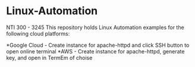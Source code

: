# Linux-Automation
NTI 300 - 3245
This repository holds Linux Automation examples for the following cloud platforms:

*Google Cloud - Create instance for apache-httpd and click SSH button to open online terminal
*AWS - Create instance for apache-httpd, generate key, and open in TermEm of choise
